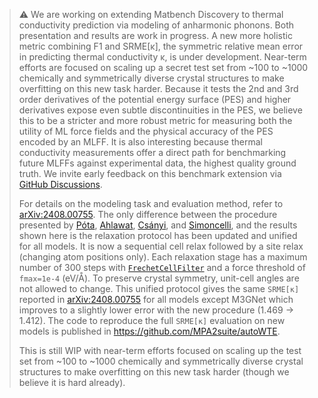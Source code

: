 > ⚠️ We are working on extending Matbench Discovery to thermal conductivity prediction via modeling of anharmonic phonons.
> Both presentation and results are work in progress.
> A new more holistic metric combining F1 and SRME[κ], the symmetric relative mean error in predicting thermal conductivity κ, is under development.
> Near-term efforts are focused on scaling up a secret test set from ~100 to ~1000 chemically and symmetrically diverse crystal structures to make overfitting on this new task harder.
> Because it tests the 2nd and 3rd order derivatives of the potential energy surface (PES) and higher derivatives expose even subtle discontinuities in the PES, we believe this to be a stricter and more robust metric for measuring both the utility of ML force fields and the physical accuracy of the PES encoded by an MLFF. It is also interesting because thermal conductivity measurements offer a direct path for benchmarking future MLFFs against experimental data, the highest quality ground truth.
> We invite early feedback on this benchmark extension via [GitHub Discussions](https://github.com/janosh/matbench-discovery/discussions).
>
> For details on the modeling task and evaluation method, refer to [arXiv:2408.00755](https://arxiv.org/abs/2408.00755).
> The only difference between the procedure presented by [Póta](https://tcm.phy.cam.ac.uk/profiles/bp443/), [Ahlawat](https://tcm.phy.cam.ac.uk/profiles/pa483), [Csányi](https://eng.cam.ac.uk/profiles/gc121), and [Simoncelli](https://tcm.phy.cam.ac.uk/profiles/ms2855), and the results shown here is the relaxation protocol has been updated and unified for all models.
> It is now a sequential cell relax followed by a site relax (changing atom positions only). Each relaxation stage has a maximum number of 300 steps with [`FrechetCellFilter`](https://gitlab.com/ase/ase/-/blob/e65782af/ase/filters.py#L495) and a force threshold of `fmax=1e-4` (eV/Å). To preserve crystal symmetry, unit-cell angles are not allowed to change. This unified protocol gives the same `SRME[κ]` reported in [arXiv:2408.00755](https://arxiv.org/abs/2408.00755) for all models except M3GNet which improves to a slightly lower error with the new procedure (1.469 → 1.412).
> The code to reproduce the full `SRME[κ]` evaluation on new models is published in https://github.com/MPA2suite/autoWTE.
>
> This is still WIP with near-term efforts focused on scaling up the test set from ~100 to ~1000 chemically and symmetrically diverse crystal structures to make overfitting on this new task harder (though we believe it is hard already).
